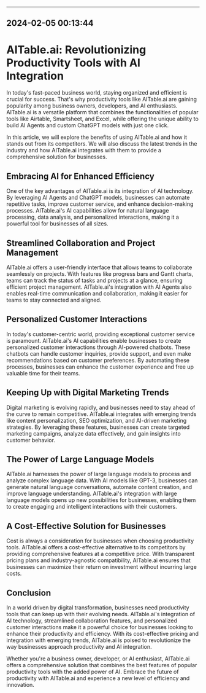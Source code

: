 

---------------------------------------------
2024-02-05 00:13:44
---------------------------------------------

# AITable.ai: Revolutionizing Productivity Tools with AI Integration

In today's fast-paced business world, staying organized and efficient is crucial for success. That's why productivity tools like AITable.ai are gaining popularity among business owners, developers, and AI enthusiasts. AITable.ai is a versatile platform that combines the functionalities of popular tools like Airtable, Smartsheet, and Excel, while offering the unique ability to build AI Agents and custom ChatGPT models with just one click.

In this article, we will explore the benefits of using AITable.ai and how it stands out from its competitors. We will also discuss the latest trends in the industry and how AITable.ai integrates with them to provide a comprehensive solution for businesses.

## Embracing AI for Enhanced Efficiency

One of the key advantages of AITable.ai is its integration of AI technology. By leveraging AI Agents and ChatGPT models, businesses can automate repetitive tasks, improve customer service, and enhance decision-making processes. AITable.ai's AI capabilities allow for natural language processing, data analysis, and personalized interactions, making it a powerful tool for businesses of all sizes.

## Streamlined Collaboration and Project Management

AITable.ai offers a user-friendly interface that allows teams to collaborate seamlessly on projects. With features like progress bars and Gantt charts, teams can track the status of tasks and projects at a glance, ensuring efficient project management. AITable.ai's integration with AI Agents also enables real-time communication and collaboration, making it easier for teams to stay connected and aligned.

## Personalized Customer Interactions

In today's customer-centric world, providing exceptional customer service is paramount. AITable.ai's AI capabilities enable businesses to create personalized customer interactions through AI-powered chatbots. These chatbots can handle customer inquiries, provide support, and even make recommendations based on customer preferences. By automating these processes, businesses can enhance the customer experience and free up valuable time for their teams.

## Keeping Up with Digital Marketing Trends

Digital marketing is evolving rapidly, and businesses need to stay ahead of the curve to remain competitive. AITable.ai integrates with emerging trends like content personalization, SEO optimization, and AI-driven marketing strategies. By leveraging these features, businesses can create targeted marketing campaigns, analyze data effectively, and gain insights into customer behavior.

## The Power of Large Language Models

AITable.ai harnesses the power of large language models to process and analyze complex language data. With AI models like GPT-3, businesses can generate natural language conversations, automate content creation, and improve language understanding. AITable.ai's integration with large language models opens up new possibilities for businesses, enabling them to create engaging and intelligent interactions with their customers.

## A Cost-Effective Solution for Businesses

Cost is always a consideration for businesses when choosing productivity tools. AITable.ai offers a cost-effective alternative to its competitors by providing comprehensive features at a competitive price. With transparent pricing plans and industry-agnostic compatibility, AITable.ai ensures that businesses can maximize their return on investment without incurring large costs.

## Conclusion

In a world driven by digital transformation, businesses need productivity tools that can keep up with their evolving needs. AITable.ai's integration of AI technology, streamlined collaboration features, and personalized customer interactions make it a powerful choice for businesses looking to enhance their productivity and efficiency. With its cost-effective pricing and integration with emerging trends, AITable.ai is poised to revolutionize the way businesses approach productivity and AI integration.

Whether you're a business owner, developer, or AI enthusiast, AITable.ai offers a comprehensive solution that combines the best features of popular productivity tools with the added power of AI. Embrace the future of productivity with AITable.ai and experience a new level of efficiency and innovation.